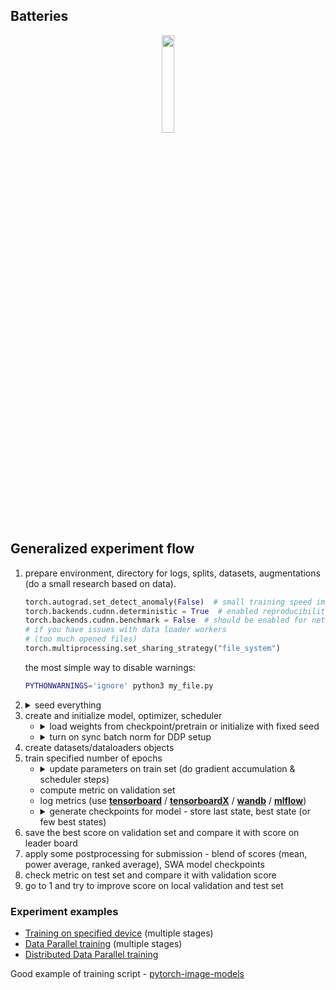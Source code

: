 
## Batteries

<p align="center">
    <img src="https://image.flaticon.com/icons/svg/3103/3103476.svg" height="20%" width="20%">
</p>

## Generalized experiment flow

<ol>

<li> prepare environment, directory for logs, splits, datasets, augmentations (do a small research based on data).

```python
torch.autograd.set_detect_anomaly(False)  # small training speed improvement
torch.backends.cudnn.deterministic = True  # enabled reproducibility
torch.backends.cudnn.benchmark = False  # should be enabled for networks with fixed input & output sizes
# if you have issues with data loader workers
# (too much opened files)
torch.multiprocessing.set_sharing_strategy("file_system")
```

the most simple way to disable warnings:

```bash
PYTHONWARNINGS='ignore' python3 my_file.py
```

</li>

<li>
<details>
<summary>seed everything</summary> 

```python
import random
import numpy as np
import torch

seed = 42

random.seed(seed)
np.random.seed(seed)
torch.backends.cudnn.deterministic = True
torch.manual_seed(seed)
torch.cuda.manual_seed_all(seed)
```

</details>
</li>

<li> create and initialize model, optimizer, scheduler

<ul>

<li>

<details>
<summary> load weights from checkpoint/pretrain or initialize with fixed seed </summary>
<p>

```python
from torch.utils.data import DataLoader
import torch.distributed as dist
from torchvision.models import resnet18

from batteries import seed_all, load_checkpoint


# before model creation
seed_all(42)
model = resnet18()
# ...

# when load state from checkpoint
dist.barrier()
load_checkpoint("checkpoint.pth", model)
# ...

# fix seeds in workers
loader = DataLoader(
    dataset,
    # ...
    worker_init_fn=seed_all,
)
```

</p>
</details>
</li>

<li>

<details>
<summary> turn on sync batch norm for DDP setup </summary>
<p>

```python
import torch.nn as nn
from torchvision.models import resnet18

model = resnet18()
model = nn.SyncBatchNorm.convert_sync_batchnorm(model)
model = nn.parallel.DistributedDataParallel(model, device_ids=[device])
```

</p>
</details>

</li>

</ul>

<li> create datasets/dataloaders objects </li>

<li> train specified number of epochs

<ul>
<li>
<details>
<summary> update parameters on train set (do gradient accumulation & scheduler steps) </summary>
<p>

```python
for batch_index, (x, y) in enumerate(train_loader):
    x, y = x.cuda(), y.cuda()
    # set grads to zero
    optimizer.zero_grad(set_to_none=True)
    # retrieve outputs
    out = model(x)
    # compute loss on batch
    loss = loss_fn(out, y)
    # accumulate gradients
    loss.backward()
    # do weights update
    if (batch_index + 1) % accumulation_steps == 0:
        optimizer.step()
```

</p>
</details>

</li>

<li> compute metric on validation set </li>

<li> log metrics (use <b><a href="https://pytorch.org/docs/stable/tensorboard.html">tensorboard</a></b> / <b><a href="https://tensorboardx.readthedocs.io/en/latest/tensorboard.html">tensorboardX</a></b> / <b><a href="https://docs.wandb.ai/">wandb</a></b> / <b><a href="https://www.mlflow.org/docs/latest/index.html">mlflow</a></b>) </li>

<li>

<details>
<summary> generate checkpoints for model - store last state, best state (or few best states) </summary>
<p>


```python
from batteries import CheckpointManager

# ...
checkpointer = CheckpointManager(
    logdir=f"{logdir}/{stage}",
    metric=main_metric,
    metric_minimization=minimize_metric,
    save_n_best=5,
)

# ...
for epoch_index in range(1, n_epochs + 1):
    train_metrics = train_fn(...)
    valid_metrics = valid_fn(...)
    # main process will write weights to logdir
    if local_rank == 0:
        checkpointer.process(
            score=valid_metrics[main_metric],
            epoch=epoch_index,
            checkpoint=make_checkpoint(
                stage,
                epoch_index,
                model,
                optimizer,
                epoch_scheduler,
                metrics={"train": train_metrics, "valid": valid_metrics},
                experiment_args=args,
                model_args=model_args,
            ),
        )
```


</p>
</details>
</li>
</ul>

</li>

<li> save the best score on validation set and compare it with score on leader board </li>

<li> apply some postprocessing for submission - blend of scores (mean, power average, ranked average), SWA model checkpoints </li>

<li> check metric on test set and compare it with validation score </li>

<li> go to 1 and try to improve score on local validation and test set </li>

</ol>

### Experiment examples

- [Training on specified device](examples/device) (multiple stages)
- [Data Parallel training](examples/dp) (multiple stages)
- [Distributed Data Parallel training](examples/ddp)

Good example of training script - [pytorch-image-models](https://github.com/rwightman/pytorch-image-models/blob/master/train.py)

